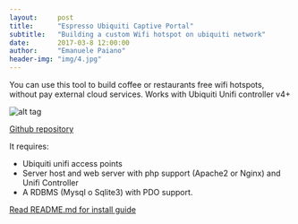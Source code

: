 ```yaml
---
layout:     post
title:      "Espresso Ubiquiti Captive Portal"
subtitle:   "Building a custom Wifi hotspot on ubiquiti network"
date:       2017-03-8 12:00:00
author:     "Emanuele Paiano"
header-img: "img/4.jpg"
---
```


<p>You can use this tool to build coffee or restaurants free wifi hotspots, without pay external cloud services. Works with Ubiquiti Unifi controller v4+</p>

![alt tag](https://github.com/emanuelepaiano/espresso-freewifi-portal/blob/master/screenshots/en.png?raw=true)

<p><a href="https://github.com/emanuelepaiano/espresso-portal">Github repository</a></p>

<p>It requires:
<ul>
<li>Ubiquiti unifi access points</li>
<li>Server host and web server with php support (Apache2 or Nginx) and Unifi Controller</li>
<li>A RDBMS (Mysql o Sqlite3) with PDO support.</li>
</ul>
</p>

<p><a href="https://github.com/emanuelepaiano/espresso-portal/blob/master/README.md">Read README.md for install guide</a></p>




